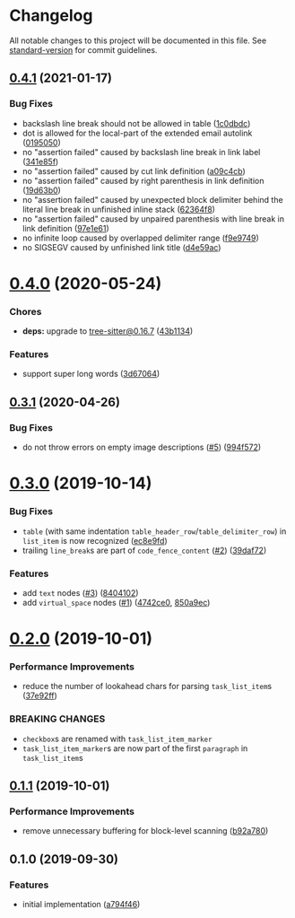 # Changelog

All notable changes to this project will be documented in this file. See [standard-version](https://github.com/conventional-changelog/standard-version) for commit guidelines.

## [0.4.1](https://github.com/ikatyang/tree-sitter-markdown/compare/v0.4.0...v0.4.1) (2021-01-17)


### Bug Fixes

* backslash line break should not be allowed in table ([1c0dbdc](https://github.com/ikatyang/tree-sitter-markdown/commit/1c0dbdc))
* dot is allowed for the local-part of the extended email autolink ([0195050](https://github.com/ikatyang/tree-sitter-markdown/commit/0195050))
* no "assertion failed" caused by backslash line break in link label ([341e85f](https://github.com/ikatyang/tree-sitter-markdown/commit/341e85f))
* no "assertion failed" caused by cut link definition ([a09c4cb](https://github.com/ikatyang/tree-sitter-markdown/commit/a09c4cb))
* no "assertion failed" caused by right parenthesis in link definition ([19d63b0](https://github.com/ikatyang/tree-sitter-markdown/commit/19d63b0))
* no "assertion failed" caused by unexpected block delimiter behind the literal line break in unfinished inline stack ([62364f8](https://github.com/ikatyang/tree-sitter-markdown/commit/62364f8))
* no "assertion failed" caused by unpaired parenthesis with line break in link definition ([97e1e61](https://github.com/ikatyang/tree-sitter-markdown/commit/97e1e61))
* no infinite loop caused by overlapped delimiter range ([f9e9749](https://github.com/ikatyang/tree-sitter-markdown/commit/f9e9749))
* no SIGSEGV caused by unfinished link title ([d4e59ac](https://github.com/ikatyang/tree-sitter-markdown/commit/d4e59ac))



# [0.4.0](https://github.com/ikatyang/tree-sitter-markdown/compare/v0.3.1...v0.4.0) (2020-05-24)


### Chores

* **deps:** upgrade to tree-sitter@0.16.7 ([43b1134](https://github.com/ikatyang/tree-sitter-markdown/commit/43b1134e9571331a5b28b527ea5aec06991f38e2))


### Features

* support super long words ([3d67064](https://github.com/ikatyang/tree-sitter-markdown/commit/3d67064f2d98e1ffac9cf9a675634453404785e9))



## [0.3.1](https://github.com/ikatyang/tree-sitter-markdown/compare/v0.3.0...v0.3.1) (2020-04-26)


### Bug Fixes

* do not throw errors on empty image descriptions ([#5](https://github.com/ikatyang/tree-sitter-markdown/issues/5)) ([994f572](https://github.com/ikatyang/tree-sitter-markdown/commit/994f572))



# [0.3.0](https://github.com/ikatyang/tree-sitter-markdown/compare/v0.2.0...v0.3.0) (2019-10-14)


### Bug Fixes

* `table` (with same indentation `table_header_row`/`table_delimiter_row`) in `list_item` is now recognized ([ec8e9fd](https://github.com/ikatyang/tree-sitter-markdown/commit/ec8e9fd))
* trailing `line_break`s are part of `code_fence_content` ([#2](https://github.com/ikatyang/tree-sitter-markdown/issues/2)) ([39daf72](https://github.com/ikatyang/tree-sitter-markdown/commit/39daf72))


### Features

* add `text` nodes ([#3](https://github.com/ikatyang/tree-sitter-markdown/issues/3)) ([8404102](https://github.com/ikatyang/tree-sitter-markdown/commit/8404102))
* add `virtual_space` nodes ([#1](https://github.com/ikatyang/tree-sitter-markdown/issues/1)) ([4742ce0](https://github.com/ikatyang/tree-sitter-markdown/commit/4742ce0), [850a9ec](https://github.com/ikatyang/tree-sitter-markdown/commit/850a9ec))



# [0.2.0](https://github.com/ikatyang/tree-sitter-markdown/compare/v0.1.1...v0.2.0) (2019-10-01)


### Performance Improvements

* reduce the number of lookahead chars for parsing `task_list_item`s ([37e92ff](https://github.com/ikatyang/tree-sitter-markdown/commit/37e92ff))


### BREAKING CHANGES

* `checkbox`s are renamed with `task_list_item_marker`
* `task_list_item_marker`s are now part of the first `paragraph` in `task_list_item`s



## [0.1.1](https://github.com/ikatyang/tree-sitter-markdown/compare/v0.1.0...v0.1.1) (2019-10-01)


### Performance Improvements

* remove unnecessary buffering for block-level scanning ([b92a780](https://github.com/ikatyang/tree-sitter-markdown/commit/b92a780))



## 0.1.0 (2019-09-30)


### Features

* initial implementation ([a794f46](https://github.com/ikatyang/tree-sitter-markdown/commit/a794f46))
